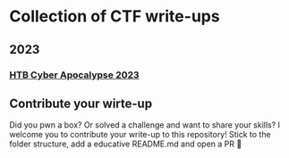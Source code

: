 # Collection of CTF write-ups


## 2023

### [HTB Cyber Apocalypse 2023](./CyberApocalypse23/README.md)


## Contribute your wirte-up

Did you pwn a box? Or solved a challenge and want to share your skills?
I welcome you to contribute your write-up to this repository!
Stick to the folder structure, add a educative README.md and open a PR 🎯 
